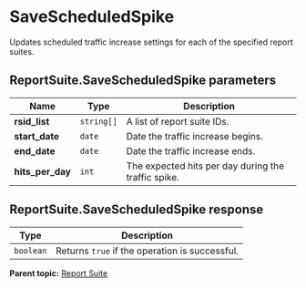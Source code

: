 # SaveScheduledSpike

Updates scheduled traffic increase settings for each of the specified report suites.

## ReportSuite.SaveScheduledSpike parameters

|Name|Type|Description|
|----|----|-----------|
|**rsid_list** |`string[]` |A list of report suite IDs.|
|**start_date** |`date` |Date the traffic increase begins.|
|**end_date** |`date` |Date the traffic increase ends.|
|**hits_per_day** |`int` |The expected hits per day during the traffic spike.|

## ReportSuite.SaveScheduledSpike response

|Type|Description|
|----|-----------|
|`boolean` |Returns `true` if the operation is successful.|

**Parent topic:** [Report Suite](../../methods/report_suite/r_methods_reportsuite.md)

